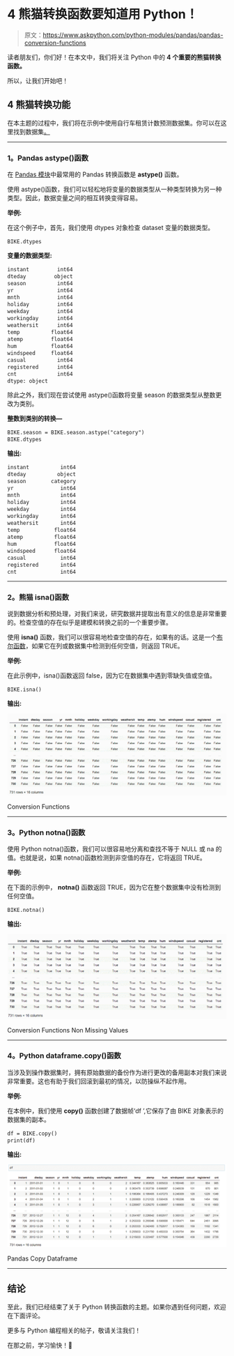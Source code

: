 # 4 熊猫转换函数要知道用 Python！

> 原文：<https://www.askpython.com/python-modules/pandas/pandas-conversion-functions>

读者朋友们，你们好！在本文中，我们将关注 Python 中的 **4 个重要的熊猫转换函数。**

所以，让我们开始吧！

## 4 熊猫转换功能

在本主题的过程中，我们将在示例中使用自行车租赁计数预测数据集。你可以在这里找到数据集[。](https://github.com/Safa1615/BIKE-RENTAL-COUNT/blob/master/day.csv)

* * *

### 1。Pandas astype()函数

在 [Pandas 模块](https://www.askpython.com/python-modules/pandas/python-pandas-module-tutorial)中最常用的 Pandas 转换函数是 **astype()** 函数。

使用 astype()函数，我们可以轻松地将变量的数据类型从一种类型转换为另一种类型。因此，数据变量之间的相互转换变得容易。

**举例:**

在这个例子中，首先，我们使用 dtypes 对象检查 dataset 变量的数据类型。

```
BIKE.dtypes

```

**变量的数据类型:**

```
instant         int64
dteday         object
season          int64
yr              int64
mnth            int64
holiday         int64
weekday         int64
workingday      int64
weathersit      int64
temp          float64
atemp         float64
hum           float64
windspeed     float64
casual          int64
registered      int64
cnt             int64
dtype: object

```

除此之外，我们现在尝试使用 astype()函数将变量 season 的数据类型从整数更改为类别。

**整数到类别的转换—**

```
BIKE.season = BIKE.season.astype("category")
BIKE.dtypes

```

**输出:**

```
instant          int64
dteday          object
season        category
yr               int64
mnth             int64
holiday          int64
weekday          int64
workingday       int64
weathersit       int64
temp           float64
atemp          float64
hum            float64
windspeed      float64
casual           int64
registered       int64
cnt              int64

```

* * *

### 2。熊猫 isna()函数

说到数据分析和预处理，对我们来说，研究数据并提取出有意义的信息是非常重要的。检查空值的存在似乎是建模和转换之前的一个重要步骤。

使用 **isna()** 函数，我们可以很容易地检查空值的存在，如果有的话。这是一个[布尔函数](https://www.askpython.com/python/built-in-methods/python-bool-method)，如果它在列或数据集中检测到任何空值，则返回 TRUE。

**举例:**

在此示例中，isna()函数返回 false，因为它在数据集中遇到零缺失值或空值。

```
BIKE.isna()

```

**输出:**

![Conversion Functions](img/7f4fd9429674f799062f0f13d41ed007.png)

Conversion Functions

* * *

### 3。Python notna()函数

使用 Python notna()函数，我们可以很容易地分离和查找不等于 NULL 或 na 的值。也就是说，如果 notna()函数检测到非空值的存在，它将返回 TRUE。

**举例:**

在下面的示例中， **notna()** 函数返回 TRUE，因为它在整个数据集中没有检测到任何空值。

```
BIKE.notna()

```

**输出:**

![Conversion Functions Non Missing Values](img/65796066fe00666d207d33e29276bea7.png)

Conversion Functions Non Missing Values

* * *

### 4。Python dataframe.copy()函数

当涉及到操作数据集时，拥有原始数据的备份作为进行更改的备用副本对我们来说非常重要。这也有助于我们回滚到最初的情况，以防操纵不起作用。

**举例:**

在本例中，我们使用 **copy()** 函数创建了数据帧‘df ’,它保存了由 BIKE 对象表示的数据集的副本。

```
df = BIKE.copy()
print(df)

```

**输出:**

![Pandas Copy Dataframe](img/3f2ee3c4eb21fa902d279866d832f0d0.png)

Pandas Copy Dataframe

* * *

## 结论

至此，我们已经结束了关于 Python 转换函数的主题。如果你遇到任何问题，欢迎在下面评论。

更多与 Python 编程相关的帖子，敬请关注我们！

在那之前，学习愉快！🙂